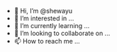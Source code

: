 - 👋 Hi, I’m @shewayu
- 👀 I’m interested in ...
- 🌱 I’m currently learning ...
- 💞️ I’m looking to collaborate on ...
- 📫 How to reach me ...

<!---
shewayu/shewayu is a ✨ special ✨ repository because its `README.md` (this file) appears on your GitHub profile.
You can click the Preview link to take a look at your changes.
--->
